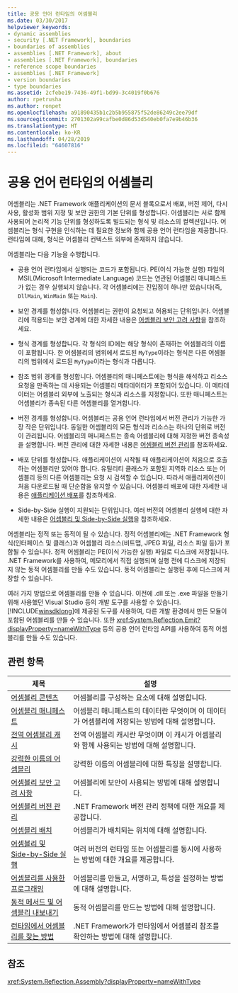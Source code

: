 ```yaml
---
title: 공용 언어 런타임의 어셈블리
ms.date: 03/30/2017
helpviewer_keywords:
- dynamic assemblies
- security [.NET Framework], boundaries
- boundaries of assemblies
- assemblies [.NET Framework], about
- assemblies [.NET Framework], boundaries
- reference scope boundaries
- assemblies [.NET Framework]
- version boundaries
- type boundaries
ms.assetid: 2cfebe19-7436-49f1-bd99-3c4019f0b676
author: rpetrusha
ms.author: ronpet
ms.openlocfilehash: a91890435b1c2b5b955875f52de86249c2ee79df
ms.sourcegitcommit: 2701302a99cafbe0d86d53d540eb0fa7e9b46b36
ms.translationtype: HT
ms.contentlocale: ko-KR
ms.lasthandoff: 04/28/2019
ms.locfileid: "64607816"
---
```

# <a name="assemblies-in-the-common-language-runtime"></a>공용 언어 런타임의 어셈블리
어셈블리는 .NET Framework 애플리케이션의 문서 블록으로서 배포, 버전 제어, 다시 사용, 활성화 범위 지정 및 보안 권한의 기본 단위를 형성합니다. 어셈블리는 서로 함께 사용되어 논리적 기능 단위를 형성하도록 빌드되는 형식 및 리소스의 컬렉션입니다. 어셈블리는 형식 구현을 인식하는 데 필요한 정보와 함께 공용 언어 런타임을 제공합니다. 런타임에 대해, 형식은 어셈블리 컨텍스트 외부에 존재하지 않습니다.  
  
 어셈블리는 다음 기능을 수행합니다.  
  
- 공용 언어 런타임에서 실행되는 코드가 포함됩니다. PE(이식 가능한 실행) 파일의 MSIL(Microsoft Intermediate Language) 코드는 연관된 어셈블리 매니페스트가 없는 경우 실행되지 않습니다. 각 어셈블리에는 진입점이 하나만 있습니다(즉, `DllMain`, `WinMain` 또는 `Main`).  
  
- 보안 경계를 형성합니다. 어셈블리는 권한이 요청되고 허용되는 단위입니다. 어셈블리에 적용되는 보안 경계에 대한 자세한 내용은 [어셈블리 보안 고려 사항](../../../docs/framework/app-domains/assembly-security-considerations.md)을 참조하세요.  
  
- 형식 경계를 형성합니다. 각 형식의 ID에는 해당 형식이 존재하는 어셈블리의 이름이 포함됩니다. 한 어셈블리의 범위에서 로드된 `MyType`이라는 형식은 다른 어셈블리의 범위에서 로드된 `MyType`이라는 형식과 다릅니다.  
  
- 참조 범위 경계를 형성합니다. 어셈블리의 매니페스트에는 형식을 해석하고 리소스 요청을 만족하는 데 사용되는 어셈블리 메타데이터가 포함되어 있습니다. 이 메타데이터는 어셈블리 외부에 노출되는 형식과 리소스를 지정합니다. 또한 매니페스트는 어셈블리가 종속된 다른 어셈블리를 열거합니다.  
  
- 버전 경계를 형성합니다. 어셈블리는 공용 언어 런타임에서 버전 관리가 가능한 가장 작은 단위입니다. 동일한 어셈블리의 모든 형식과 리소스는 하나의 단위로 버전이 관리됩니다. 어셈블리의 매니페스트는 종속 어셈블리에 대해 지정한 버전 종속성을 설명합니다. 버전 관리에 대한 자세한 내용은 [어셈블리 버전 관리](../../../docs/framework/app-domains/assembly-versioning.md)를 참조하세요.  
  
- 배포 단위를 형성합니다. 애플리케이션이 시작될 때 애플리케이션이 처음으로 호출하는 어셈블리만 있어야 합니다. 유틸리티 클래스가 포함된 지역화 리소스 또는 어셈블리 등의 다른 어셈블리는 요청 시 검색할 수 있습니다. 따라서 애플리케이션이 처음 다운로드될 때 단순함을 유지할 수 있습니다. 어셈블리 배포에 대한 자세한 내용은 [애플리케이션 배포](../../../docs/framework/deployment/index.md)를 참조하세요.  
  
- Side-by-Side 실행이 지원되는 단위입니다. 여러 버전의 어셈블리 실행에 대한 자세한 내용은 [어셈블리 및 Side-by-Side 실행](../../../docs/framework/app-domains/assemblies-and-side-by-side-execution.md)을 참조하세요.  
  
 어셈블리는 정적 또는 동적이 될 수 있습니다. 정적 어셈블리에는 .NET Framework 형식(인터페이스 및 클래스)과 어셈블리 리소스(비트맵, JPEG 파일, 리소스 파일 등)가 포함될 수 있습니다. 정적 어셈블리는 PE(이식 가능한 실행) 파일로 디스크에 저장됩니다. .NET Framework를 사용하여, 메모리에서 직접 실행되며 실행 전에 디스크에 저장되지 않는 동적 어셈블리를 만들 수도 있습니다. 동적 어셈블리는 실행된 후에 디스크에 저장할 수 있습니다.  
  
 여러 가지 방법으로 어셈블리를 만들 수 있습니다. 이전에 .dll 또는 .exe 파일을 만들기 위해 사용했던 Visual Studio 등의 개발 도구를 사용할 수 있습니다. [!INCLUDE[winsdklong](../../../includes/winsdklong-md.md)]에 제공된 도구를 사용하여, 다른 개발 환경에서 만든 모듈이 포함된 어셈블리를 만들 수 있습니다. 또한 <xref:System.Reflection.Emit?displayProperty=nameWithType> 등의 공용 언어 런타임 API를 사용하여 동적 어셈블리를 만들 수도 있습니다.  
  
## <a name="related-topics"></a>관련 항목  
  
|제목|설명|  
|-----------|-----------------|  
|[어셈블리 콘텐츠](../../../docs/framework/app-domains/assembly-contents.md)|어셈블리를 구성하는 요소에 대해 설명합니다.|  
|[어셈블리 매니페스트](../../../docs/framework/app-domains/assembly-manifest.md)|어셈블리 매니페스트의 데이터란 무엇이며 이 데이터가 어셈블리에 저장되는 방법에 대해 설명합니다.|  
|[전역 어셈블리 캐시](../../../docs/framework/app-domains/gac.md)|전역 어셈블리 캐시란 무엇이며 이 캐시가 어셈블리와 함께 사용되는 방법에 대해 설명합니다.|  
|[강력한 이름의 어셈블리](../../../docs/framework/app-domains/strong-named-assemblies.md)|강력한 이름의 어셈블리에 대한 특징을 설명합니다.|  
|[어셈블리 보안 고려 사항](../../../docs/framework/app-domains/assembly-security-considerations.md)|어셈블리에 보안이 사용되는 방법에 대해 설명합니다.|  
|[어셈블리 버전 관리](../../../docs/framework/app-domains/assembly-versioning.md)|.NET Framework 버전 관리 정책에 대한 개요를 제공합니다.|  
|[어셈블리 배치](../../../docs/framework/app-domains/assembly-placement.md)|어셈블리가 배치되는 위치에 대해 설명합니다.|  
|[어셈블리 및 Side-by-Side 실행](../../../docs/framework/app-domains/assemblies-and-side-by-side-execution.md)|여러 버전의 런타임 또는 어셈블리를 동시에 사용하는 방법에 대한 개요를 제공합니다.|  
|[어셈블리를 사용한 프로그래밍](../../../docs/framework/app-domains/programming-with-assemblies.md)|어셈블리를 만들고, 서명하고, 특성을 설정하는 방법에 대해 설명합니다.|  
|[동적 메서드 및 어셈블리 내보내기](../../../docs/framework/reflection-and-codedom/emitting-dynamic-methods-and-assemblies.md)|동적 어셈블리를 만드는 방법에 대해 설명합니다.|  
|[런타임에서 어셈블리를 찾는 방법](../../../docs/framework/deployment/how-the-runtime-locates-assemblies.md)|.NET Framework가 런타임에서 어셈블리 참조를 확인하는 방법에 대해 설명합니다.|  
  
## <a name="reference"></a>참조  
 <xref:System.Reflection.Assembly?displayProperty=nameWithType>
